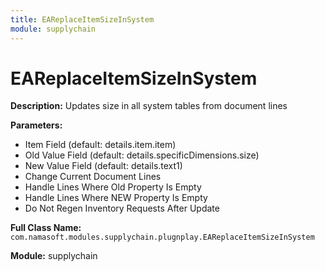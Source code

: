 ```yaml
---
title: EAReplaceItemSizeInSystem
module: supplychain
---
```


# EAReplaceItemSizeInSystem

**Description:** Updates size in all system tables from document lines

**Parameters:**
- Item Field (default: details.item.item)
- Old Value Field (default: details.specificDimensions.size) 
- New Value Field (default: details.text1)
- Change Current Document Lines
- Handle Lines Where Old Property Is Empty
- Handle Lines Where NEW Property Is Empty
- Do Not Regen Inventory Requests After Update

**Full Class Name:** `com.namasoft.modules.supplychain.plugnplay.EAReplaceItemSizeInSystem`

**Module:** supplychain

